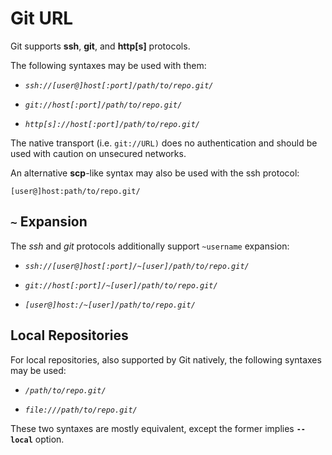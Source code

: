# Git URL

Git supports **ssh**, **git**, and **http[s]** protocols.

The following syntaxes may be used with them:

- *`ssh://[user@]host[:port]/path/to/repo.git/`*

- *`git://host[:port]/path/to/repo.git/`*

- *`http[s]://host[:port]/path/to/repo.git/`*

The native transport (i.e. `git://URL)` does no authentication
and should be used with caution on unsecured networks.

An alternative **scp**-like syntax may also be used with the ssh protocol:

```plaintext
[user@]host:path/to/repo.git/
```

## `~` Expansion

The *ssh* and *git* protocols additionally support `~username` expansion:

- *`ssh://[user@]host[:port]/~[user]/path/to/repo.git/`*

- *`git://host[:port]/~[user]/path/to/repo.git/`*

- *`[user@]host:/~[user]/path/to/repo.git/`*

## Local Repositories

For local repositories, also supported by Git natively, the following syntaxes may be used:

- *`/path/to/repo.git/`*

- *`file:///path/to/repo.git/`*

These two syntaxes are mostly equivalent, except the former implies **`--local`** option.
